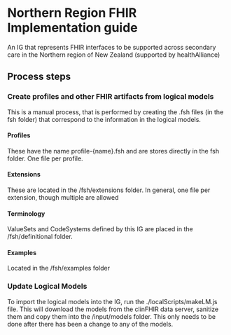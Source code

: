 # Northern Region FHIR Implementation guide

An IG that represents FHIR interfaces to be supported across secondary care in the Northern region of New Zealand (supported by healthAlliance)



## Process steps

### Create profiles and other FHIR artifacts from logical models

This is a manual process, that is performed by creating the .fsh files (in the fsh folder) that correspond to the information in the logical models.

#### Profiles
These have the name profile-{name}.fsh and are stores directly in the fsh folder. One file per profile.

#### Extensions
These are located in the /fsh/extensions folder. In general, one file per extension, though multiple are allowed

#### Terminology
ValueSets and CodeSystems defined by this IG are placed in the /fsh/definitional folder. 

#### Examples
Located in the /fsh/examples folder


### Update Logical Models

To import the logical models into the IG, run the ./localScripts/makeLM.js file. This will download the models from the clinFHIR data server, sanitize them and copy them into the /input/models folder. This only needs to be done after there has been a change to any of the models. 

